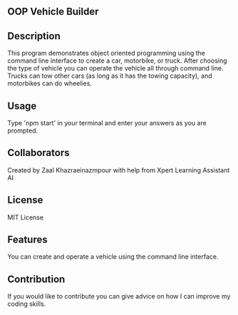 ## OOP Vehicle Builder

## Description
This program demonstrates object oriented programming using the command line interface to create a car, motorbike, or truck. After choosing the type of vehicle you can operate the vehicle all through command line. Trucks can tow other cars (as long as it has the towing capacity), and motorbikes can do wheelies.

## Usage
Type 'npm start' in your terminal and enter your answers as you are prompted.

## Collaborators
Created by Zaal Khazraeinazmpour with help from Xpert Learning Assistant AI

## License
MIT License

## Features
You can create and operate a vehicle using the command line interface.

## Contribution
If you would like to contribute you can give advice on how I can improve my coding skills.